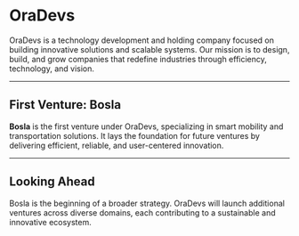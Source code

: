 # OraDevs

OraDevs is a technology development and holding company focused on building innovative solutions and scalable systems. Our mission is to design, build, and grow companies that redefine industries through efficiency, technology, and vision.

---

## First Venture: Bosla

**Bosla** is the first venture under OraDevs, specializing in smart mobility and transportation solutions. It lays the foundation for future ventures by delivering efficient, reliable, and user-centered innovation.

---

## Looking Ahead

Bosla is the beginning of a broader strategy. OraDevs will launch additional ventures across diverse domains, each contributing to a sustainable and innovative ecosystem.
